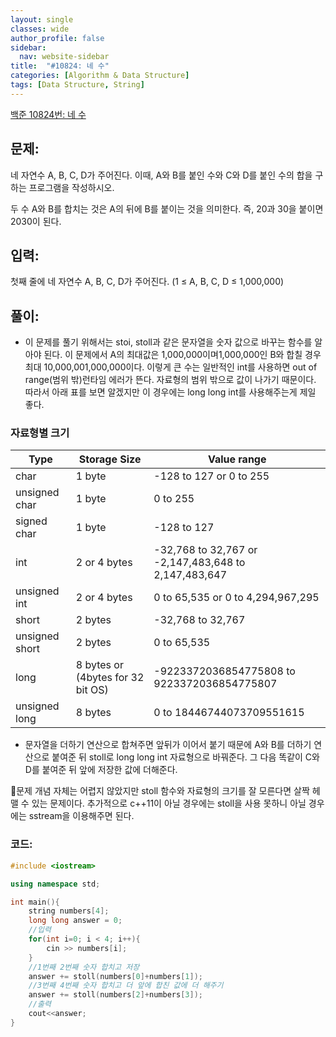 ```yaml
---
layout: single
classes: wide
author_profile: false
sidebar:
  nav: website-sidebar
title:  "#10824: 네 수"
categories: [Algorithm & Data Structure]
tags: [Data Structure, String]
---
```


[백준 10824번: 네 수](https://www.acmicpc.net/problem/10824)

## 문제:

네 자연수 A, B, C, D가 주어진다. 이때, A와 B를 붙인 수와 C와 D를 붙인 수의 합을 구하는 프로그램을 작성하시오.

두 수 A와 B를 합치는 것은 A의 뒤에 B를 붙이는 것을 의미한다. 즉, 20과 30을 붙이면 2030이 된다.

## 입력:

첫째 줄에 네 자연수 A, B, C, D가 주어진다. (1 ≤ A, B, C, D ≤ 1,000,000)

## 풀이:

- 이 문제를 풀기 위해서는 stoi, stoll과 같은 문자열을 숫자 값으로 바꾸는 함수를 알아야 된다. 이 문제에서 A의 최대값은 1,000,000이며1,000,000인 B와 합칠 경우 최대 10,000,001,000,000이다. 이렇게 큰 수는 일반적인 int를 사용하면 out of range(범위 밖)런타임 에러가 뜬다. 자료형의 범위 밖으로 값이 나가기 때문이다. 따라서 아래 표를 보면 알겠지만 이 경우에는 long long int를 사용해주는게 제일 좋다.

### 자료형별 크기
|Type|Storage Size|Value range|
|------|---|---|
|char|1 byte|-128 to 127 or 0 to 255|
|unsigned char|1 byte|0 to 255|
|signed char|1 byte|-128 to 127|
|int|2 or 4 bytes|-32,768 to 32,767 or -2,147,483,648 to 2,147,483,647|
|unsigned int|2 or 4 bytes|0 to 65,535 or 0 to 4,294,967,295|
|short|2 bytes|-32,768 to 32,767|
|unsigned short|2 bytes|0 to 65,535|
|long|8 bytes or (4bytes for 32 bit OS)|-9223372036854775808 to 9223372036854775807|
|unsigned long|8 bytes|0 to 18446744073709551615|

- 문자열을 더하기 연산으로 합쳐주면 앞뒤가 이어서 붙기 때문에 A와 B를 더하기 연산으로 붙여준 뒤 stoll로 long long int 자료형으로 바꿔준다. 그 다음 똑같이 C와 D를 붙여준 뒤 앞에 저장한 값에 더해준다.

🔎문제 개념 자체는 어렵지 않았지만 stoll 함수와 자료형의 크기를 잘 모른다면 살짝 헤맬 수 있는 문제이다. 추가적으로 c++11이 아닐 경우에는 stoll을 사용 못하니 아닐 경우에는 sstream을 이용해주면 된다.

### 코드:

```cpp
#include <iostream>

using namespace std;

int main(){
	string numbers[4];
	long long answer = 0;
	//입력 
	for(int i=0; i < 4; i++){
		cin >> numbers[i];
	}
	//1번째 2번째 숫자 합치고 저장 
	answer += stoll(numbers[0]+numbers[1]);
	//3번째 4번째 숫자 합치고 더 앞에 합친 값에 더 해주기 
	answer += stoll(numbers[2]+numbers[3]);
	//출력 
	cout<<answer;
}
```
